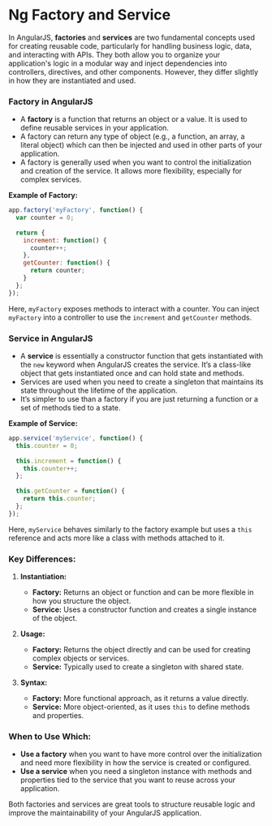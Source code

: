 # Ng Factory and Service
In AngularJS, **factories** and **services** are two fundamental concepts used for creating reusable code, particularly for handling business logic, data, and interacting with APIs. They both allow you to organize your application's logic in a modular way and inject dependencies into controllers, directives, and other components. However, they differ slightly in how they are instantiated and used.

### **Factory in AngularJS**
- A **factory** is a function that returns an object or a value. It is used to define reusable services in your application.
- A factory can return any type of object (e.g., a function, an array, a literal object) which can then be injected and used in other parts of your application.
- A factory is generally used when you want to control the initialization and creation of the service. It allows more flexibility, especially for complex services.

**Example of Factory:**
```javascript
app.factory('myFactory', function() {
  var counter = 0;
  
  return {
    increment: function() {
      counter++;
    },
    getCounter: function() {
      return counter;
    }
  };
});
```
Here, `myFactory` exposes methods to interact with a counter. You can inject `myFactory` into a controller to use the `increment` and `getCounter` methods.

### **Service in AngularJS**
- A **service** is essentially a constructor function that gets instantiated with the `new` keyword when AngularJS creates the service. It’s a class-like object that gets instantiated once and can hold state and methods.
- Services are used when you need to create a singleton that maintains its state throughout the lifetime of the application.
- It’s simpler to use than a factory if you are just returning a function or a set of methods tied to a state.

**Example of Service:**
```javascript
app.service('myService', function() {
  this.counter = 0;
  
  this.increment = function() {
    this.counter++;
  };
  
  this.getCounter = function() {
    return this.counter;
  };
});
```
Here, `myService` behaves similarly to the factory example but uses a `this` reference and acts more like a class with methods attached to it.

### **Key Differences:**
1. **Instantiation:**
   - **Factory:** Returns an object or function and can be more flexible in how you structure the object.
   - **Service:** Uses a constructor function and creates a single instance of the object.
   
2. **Usage:**
   - **Factory:** Returns the object directly and can be used for creating complex objects or services.
   - **Service:** Typically used to create a singleton with shared state.

3. **Syntax:**
   - **Factory:** More functional approach, as it returns a value directly.
   - **Service:** More object-oriented, as it uses `this` to define methods and properties.

### When to Use Which:
- **Use a factory** when you want to have more control over the initialization and need more flexibility in how the service is created or configured.
- **Use a service** when you need a singleton instance with methods and properties tied to the service that you want to reuse across your application.

Both factories and services are great tools to structure reusable logic and improve the maintainability of your AngularJS application.